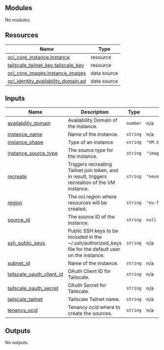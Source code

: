 <!-- BEGIN_TF_DOCS -->
## Modules

No modules.

## Resources

| Name | Type |
|------|------|
| [oci_core_instance.instance](https://registry.terraform.io/providers/oracle/oci/latest/docs/resources/core_instance) | resource |
| [tailscale_tailnet_key.tailscale_key](https://registry.terraform.io/providers/tailscale/tailscale/latest/docs/resources/tailnet_key) | resource |
| [oci_core_images.instance_images](https://registry.terraform.io/providers/oracle/oci/latest/docs/data-sources/core_images) | data source |
| [oci_identity_availability_domain.ad](https://registry.terraform.io/providers/oracle/oci/latest/docs/data-sources/identity_availability_domain) | data source |

## Inputs

| Name | Description | Type | Default | Required |
|------|-------------|------|---------|:--------:|
| <a name="input_availability_domain"></a> [availability\_domain](#input\_availability\_domain) | Availability Domain of the instance. | `number` | n/a | yes |
| <a name="input_instance_name"></a> [instance\_name](#input\_instance\_name) | Name of the instance. | `string` | n/a | yes |
| <a name="input_instance_shape"></a> [instance\_shape](#input\_instance\_shape) | Type of an instance | `string` | `"VM.Standard.E2.1.Micro"` | no |
| <a name="input_instance_source_type"></a> [instance\_source\_type](#input\_instance\_source\_type) | The source type for the instance. | `string` | `"image"` | no |
| <a name="input_recreate"></a> [recreate](#input\_recreate) | Triggers recreating Tailnet join token, and in result, triggers recreation of the VM instance. | `string` | `"never"` | no |
| <a name="input_region"></a> [region](#input\_region) | The oci region where resources will be created. | `string` | `"eu-frankfurt-1"` | no |
| <a name="input_source_id"></a> [source\_id](#input\_source\_id) | The source ID of the instance. | `string` | `null` | no |
| <a name="input_ssh_public_keys"></a> [ssh\_public\_keys](#input\_ssh\_public\_keys) | Public SSH keys to be included in the ~/.ssh/authorized\_keys file for the default user on the instance. | `string` | n/a | yes |
| <a name="input_subnet_id"></a> [subnet\_id](#input\_subnet\_id) | Name of the instance. | `string` | n/a | yes |
| <a name="input_tailscale_oauth_client_id"></a> [tailscale\_oauth\_client\_id](#input\_tailscale\_oauth\_client\_id) | OAuth Client ID for Tailscale. | `string` | n/a | yes |
| <a name="input_tailscale_oauth_secret"></a> [tailscale\_oauth\_secret](#input\_tailscale\_oauth\_secret) | OAuth Secret for Tailscale. | `string` | n/a | yes |
| <a name="input_tailscale_tailnet"></a> [tailscale\_tailnet](#input\_tailscale\_tailnet) | Tailscale Tailnet name. | `string` | n/a | yes |
| <a name="input_tenancy_ocid"></a> [tenancy\_ocid](#input\_tenancy\_ocid) | Tenancy ocid where to create the sources. | `string` | n/a | yes |

## Outputs

No outputs.
<!-- END_TF_DOCS -->